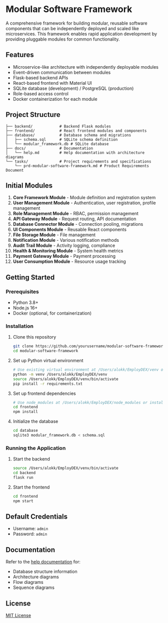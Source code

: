 # Modular Software Framework

A comprehensive framework for building modular, reusable software components that can be independently deployed and scaled like microservices. This framework enables rapid application development by providing pluggable modules for common functionality.

## Features

- Microservice-like architecture with independently deployable modules
- Event-driven communication between modules
- Flask-based backend APIs
- React-based frontend with Material UI
- SQLite database (development) / PostgreSQL (production)
- Role-based access control
- Docker containerization for each module

## Project Structure

```
├── backend/            # Backend Flask modules
├── frontend/           # React frontend modules and components
├── database/           # Database schema and migrations
│   ├── schema.sql      # SQLite schema definition
│   └── modular_framework.db # SQLite database
├── docs/               # Documentation
│   └── help.md         # Help documentation with architecture diagrams
└── tasks/              # Project requirements and specifications
    └── prd-modular-software-framework.md # Product Requirements Document
```

## Initial Modules

1. **Core Framework Module** - Module definition and registration system
2. **User Management Module** - Authentication, user registration, profile management
3. **Role Management Module** - RBAC, permission management
4. **API Gateway Module** - Request routing, API documentation
5. **Database Connector Module** - Connection pooling, migrations
6. **UI Components Module** - Reusable React components
7. **File Storage Module** - File management
8. **Notification Module** - Various notification methods
9. **Audit Trail Module** - Activity logging, compliance
10. **Health & Monitoring Module** - System health metrics
11. **Payment Gateway Module** - Payment processing
12. **User Consumption Module** - Resource usage tracking

## Getting Started

### Prerequisites

- Python 3.8+
- Node.js 16+
- Docker (optional, for containerization)

### Installation

1. Clone this repository
   ```bash
   git clone https://github.com/yourusername/modular-software-framework.git
   cd modular-software-framework
   ```

2. Set up Python virtual environment
   ```bash
   # Use existing virtual environment at /Users/alokk/EmployDEX/venv or create if not present
   python -m venv /Users/alokk/EmployDEX/venv
   source /Users/alokk/EmployDEX/venv/bin/activate
   pip install -r requirements.txt
   ```

3. Set up frontend dependencies
   ```bash
   # Use node_modules at /Users/alokk/EmployDEX/node_modules or install locally
   cd frontend
   npm install
   ```

4. Initialize the database
   ```bash
   cd database
   sqlite3 modular_framework.db < schema.sql
   ```

### Running the Application

1. Start the backend
   ```bash
   source /Users/alokk/EmployDEX/venv/bin/activate
   cd backend
   flask run
   ```

2. Start the frontend
   ```bash
   cd frontend
   npm start
   ```

## Default Credentials

- Username: `admin`
- Password: `admin`

## Documentation

Refer to the [help documentation](./docs/help.md) for:
- Database structure information
- Architecture diagrams
- Flow diagrams
- Sequence diagrams

## License

[MIT License](LICENSE)
